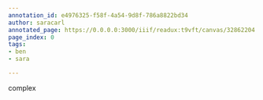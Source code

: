 ```yaml
---
annotation_id: e4976325-f58f-4a54-9d8f-786a8822bd34
author: saracarl
annotated_page: https://0.0.0.0:3000/iiif/readux:t9vft/canvas/32862204.5243.emory.edu$0
page_index: 0
tags:
- ben
- sara

---
```

<p>complex</p>